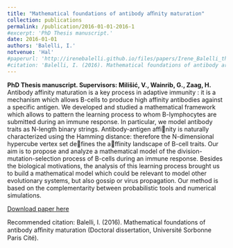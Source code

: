 ```yaml
---
title: "Mathematical foundations of antibody aﬃnity maturation"
collection: publications
permalink: /publication/2016-01-01-2016-1
#excerpt: 'PhD Thesis manuscript.'
date: 2016-01-01
authors: 'Balelli, I.'
notvenue: 'Hal'
#paperurl: 'http://irenebalelli.github.io/files/papers/Irene_Balelli_these.pdf'
#citation: 'Balelli, I. (2016). Mathematical foundations of antibody aﬃnity maturation (Doctoral dissertation, Université Sorbonne Paris Cité).'
---
```

<b>PhD Thesis manuscript. Supervisors: Milišić, V., Wainrib, G., Zaag, H.</b> Antibody affinity maturation is a key process in adaptive immunity : it is a mechanism which allows B-cells to produce high affinity antibodies against a specific antigen. We developed and studied a mathematical framework which allows to pattern the learning process to whom B-lymphocytes are submitted during an immune response. In particular, we model antibody traits as N-length binary strings. Antibody-antigen affinity is naturally characterized using the Hamming distance: therefore the N-dimensional hypercube vertex set defines the affinity landscape of B-cell traits. Our aim is to propose and analyze a mathematical model of the division-mutation-selection process of B-cells during an immune response. Besides the biological motivations, the analysis of this learning process brought us to build a mathematical model which could be relevant to model other evolutionary systems, but also gossip or virus propagation. Our method is based on the complementarity between probabilistic tools and numerical simulations.

[Download paper here](http://irenebalelli.github.io/files/papers/Irene_Balelli_these.pdf)

Recommended citation: Balelli, I. (2016). Mathematical foundations of antibody aﬃnity maturation (Doctoral dissertation, Université Sorbonne Paris Cité).